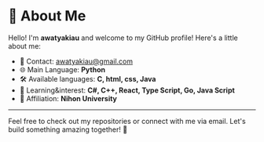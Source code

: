 # 👋 About Me

Hello! I'm **awatyakiau** and welcome to my GitHub profile! Here's a little about me:

- 📧 Contact: [awatyakiau@gmail.com](awatyakiau@gmail.com)
- 🌐 Main Language: **Python**
- 🛠️ Available languages: **C, html, css, Java**
- 📘 Learning&interest: **C#, C++, React, Type Script, Go, Java Script**
- 🏢 Affiliation: **Nihon University**

---

Feel free to check out my repositories or connect with me via email. Let's build something amazing together! 🚀
